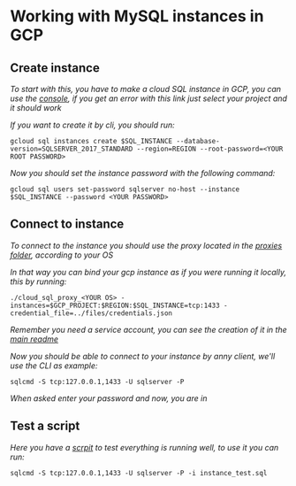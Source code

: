 # Working with MySQL instances in GCP

## Create instance

_To start with this, you have to make a cloud SQL instance in GCP, you can use the [console](https://console.cloud.google.com/sql/instances/create;engine=MySQL), if you get an error with this link just select your project and it should work_

_If you want to create it by cli, you should run:_

```
gcloud sql instances create $SQL_INSTANCE --database-version=SQLSERVER_2017_STANDARD --region=REGION --root-password=<YOUR ROOT PASSWORD>
```

_Now you should set the instance password with the following command:_

```
gcloud sql users set-password sqlserver no-host --instance $SQL_INSTANCE --password <YOUR PASSWORD>
```

## Connect to instance

_To connect to the instance you should use the proxy located in the [proxies folder](https://github.com/DSC-ESCOM-IPN/Cloud-Computing-Course/blob/main/SQL/proxies/), according to your OS_

_In that way you can bind your gcp instance as if you were running it locally, this by running:_

```
./cloud_sql_proxy_<YOUR OS> -instances=$GCP_PROJECT:$REGION:$SQL_INSTANCE=tcp:1433 -credential_file=../files/credentials.json
```

_Remember you need a service account, you can see the creation of it in the [main readme](https://github.com/DSC-ESCOM-IPN/Cloud-Computing-Course/blob/main/SQL/README.md)_

_Now you should be able to connect to your instance by anny client, we'll use the CLI as example:_

```
sqlcmd -S tcp:127.0.0.1,1433 -U sqlserver -P
```

_When asked enter your password and now, you are in_


## Test a script

_Here you have a [scrpit](https://github.com/DSC-ESCOM-IPN/Cloud-Computing-Course/blob/main/SQL/files/instance_test.sql) to test everything is running well, to use it you can run:_

```
sqlcmd -S tcp:127.0.0.1,1433 -U sqlserver -P -i instance_test.sql
```